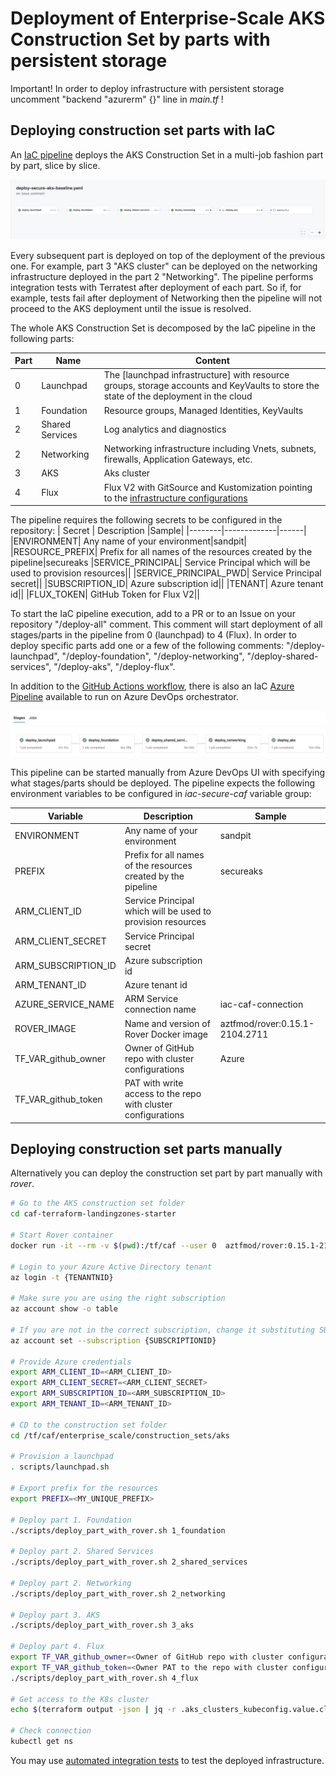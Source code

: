# Deployment of Enterprise-Scale AKS Construction Set by parts with persistent storage

Important! In order to deploy infrastructure with persistent storage uncomment "backend "azurerm" {}" line in *main.tf* !

## Deploying construction set parts with IaC

An [IaC pipeline](../../../../../.github/workflows/deploy-secure-aks-baseline.yaml) deploys the AKS Construction Set in a multi-job fashion part by part, slice by slice.  

![iac-gh-pipeline](pictures/iac-gh-pipeline.png)

Every subsequent part is deployed on top of the deployment of the previous one. For example, part 3 "AKS cluster" can be deployed on the networking infrastructure deployed in the part 2 "Networking". The pipeline performs integration tests with Terratest after deployment of each part. So if, for example, tests fail after deployment of Networking then the pipeline will not proceed to the AKS deployment until the issue is resolved.    

The whole AKS Construction Set is decomposed by the IaC pipeline in the following parts:

| Part | Name | Content|
|-------|------|--------|
|    0  | Launchpad | The [launchpad infrastructure] with resource groups, storage accounts and KeyVaults to store the state of the deployment in the cloud
|    1  | Foundation | Resource groups, Managed Identities, KeyVaults|
|    2  | Shared Services | Log analytics and diagnostics|
|    2  | Networking | Networking infrastructure including Vnets, subnets, firewalls, Application Gateways, etc.
|    3  | AKS | Aks cluster | 
|    4  | Flux | Flux V2 with GitSource and Kustomization pointing to the [infrastructure configurations](./cluster-baseline-settings) | 


The pipeline requires the following secrets to be configured in the repository:
| Secret | Description |Sample|
|--------|-------------|------|
|ENVIRONMENT| Any name of your environment|sandpit|
|RESOURCE_PREFIX| Prefix for all names of the resources created by the pipeline|secureaks
|SERVICE_PRINCIPAL| Service Principal which will be used to provision resources||
|SERVICE_PRINCIPAL_PWD| Service Principal secret||
|SUBSCRIPTION_ID| Azure subscription id||
|TENANT| Azure tenant id||
|FLUX_TOKEN| GitHub Token for Flux V2|| 


To start the IaC pipeline execution, add to a PR or to an Issue on your repository "/deploy-all" comment. This comment will start deployment of all stages/parts in the pipeline from 0 (launchpad) to 4 (Flux). 
In order to deploy specific parts add one or a few of the following comments: "/deploy-launchpad", "/deploy-foundation", "/deploy-networking", "/deploy-shared-services", "/deploy-aks", "/deploy-flux".

In addition to the [GitHub Actions workflow](../../../../../.github/workflows/deploy-secure-aks-baseline.yaml), there is also an IaC [Azure Pipeline](../../../../../.pipelines/deploy-secure-aks-baseline.yaml) available to run on Azure DevOps orchestrator.

![iac-azdo-pipeline](pictures/iac-azdo-pipeline.png)

This pipeline can be started manually from Azure DevOps UI with specifying what stages/parts should be deployed. The pipeline expects the following environment variables to be configured in *iac-secure-caf* variable group:

| Variable | Description |Sample|
|--------|-------------|------|
|ENVIRONMENT| Any name of your environment|sandpit|
|PREFIX| Prefix for all names of the resources created by the pipeline|secureaks
|ARM_CLIENT_ID| Service Principal which will be used to provision resources||
|ARM_CLIENT_SECRET| Service Principal secret||
|ARM_SUBSCRIPTION_ID| Azure subscription id||
|ARM_TENANT_ID| Azure tenant id||
|AZURE_SERVICE_NAME| ARM Service connection name|iac-caf-connection|
|ROVER_IMAGE| Name and version of Rover Docker image|aztfmod/rover:0.15.1-2104.2711|
|TF_VAR_github_owner| Owner of GitHub repo with cluster configurations |Azure|
|TF_VAR_github_token| PAT with write access to the repo with cluster configurations  ||  

## Deploying construction set parts manually
Alternatively you can deploy the construction set part by part manually with *rover*.

```bash
# Go to the AKS construction set folder 
cd caf-terraform-landingzones-starter

# Start Rover container
docker run -it --rm -v $(pwd):/tf/caf --user 0  aztfmod/rover:0.15.1-2104.2711 bash

# Login to your Azure Active Directory tenant
az login -t {TENANTNID}

# Make sure you are using the right subscription
az account show -o table

# If you are not in the correct subscription, change it substituting SUBSCRIPTIONID with the proper subscription  id
az account set --subscription {SUBSCRIPTIONID}

# Provide Azure credentials 
export ARM_CLIENT_ID=<ARM_CLIENT_ID>
export ARM_CLIENT_SECRET=<ARM_CLIENT_SECRET>
export ARM_SUBSCRIPTION_ID=<ARM_SUBSCRIPTION_ID>
export ARM_TENANT_ID=<ARM_TENANT_ID>

# CD to the construction set folder
cd /tf/caf/enterprise_scale/construction_sets/aks

# Provision a launchpad
. scripts/launchpad.sh

# Export prefix for the resources 
export PREFIX=<MY_UNIQUE_PREFIX>

# Deploy part 1. Foundation 
./scripts/deploy_part_with_rover.sh 1_foundation

# Deploy part 2. Shared Services 
./scripts/deploy_part_with_rover.sh 2_shared_services

# Deploy part 2. Networking
./scripts/deploy_part_with_rover.sh 2_networking

# Deploy part 3. AKS
./scripts/deploy_part_with_rover.sh 3_aks

# Deploy part 4. Flux
export TF_VAR_github_owner=<Owner of GitHub repo with cluster configurations>
export TF_VAR_github_token=<Owner PAT to the repo with cluster configurations>
./scripts/deploy_part_with_rover.sh 4_flux

# Get access to the K8s cluster
echo $(terraform output -json | jq -r .aks_clusters_kubeconfig.value.cluster_re1.aks_kubeconfig_admin_cmd) | bash

# Check connection
kubectl get ns

```

You may use [automated integration tests](testing.md) to test the deployed infrastructure. 